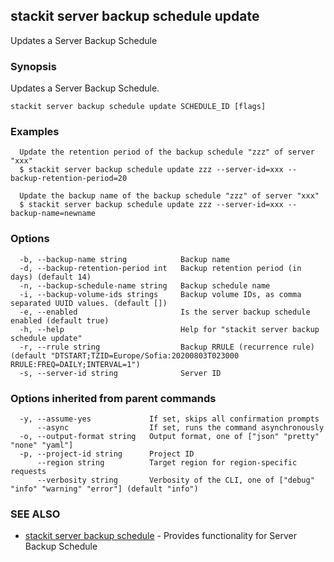 ## stackit server backup schedule update

Updates a Server Backup Schedule

### Synopsis

Updates a Server Backup Schedule.

```
stackit server backup schedule update SCHEDULE_ID [flags]
```

### Examples

```
  Update the retention period of the backup schedule "zzz" of server "xxx"
  $ stackit server backup schedule update zzz --server-id=xxx --backup-retention-period=20

  Update the backup name of the backup schedule "zzz" of server "xxx"
  $ stackit server backup schedule update zzz --server-id=xxx --backup-name=newname
```

### Options

```
  -b, --backup-name string            Backup name
  -d, --backup-retention-period int   Backup retention period (in days) (default 14)
  -n, --backup-schedule-name string   Backup schedule name
  -i, --backup-volume-ids strings     Backup volume IDs, as comma separated UUID values. (default [])
  -e, --enabled                       Is the server backup schedule enabled (default true)
  -h, --help                          Help for "stackit server backup schedule update"
  -r, --rrule string                  Backup RRULE (recurrence rule) (default "DTSTART;TZID=Europe/Sofia:20200803T023000 RRULE:FREQ=DAILY;INTERVAL=1")
  -s, --server-id string              Server ID
```

### Options inherited from parent commands

```
  -y, --assume-yes             If set, skips all confirmation prompts
      --async                  If set, runs the command asynchronously
  -o, --output-format string   Output format, one of ["json" "pretty" "none" "yaml"]
  -p, --project-id string      Project ID
      --region string          Target region for region-specific requests
      --verbosity string       Verbosity of the CLI, one of ["debug" "info" "warning" "error"] (default "info")
```

### SEE ALSO

* [stackit server backup schedule](./stackit_server_backup_schedule.md)	 - Provides functionality for Server Backup Schedule

